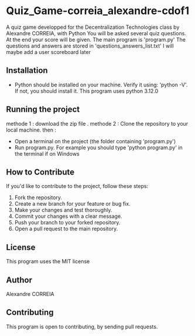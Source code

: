 # Quiz_Game-correia_alexandre-cdof1
A quiz game developped for the Decentralization Technologies class by Alexandre CORREIA, with Python
You will be asked several quiz questions. At the end your score will be given.
The main program is 'program.py'
The questions and answers are stored in 'questions_answers_list.txt'
I will maybe add a user scoreboard later

## Installation
- Python should be installed on your machine. Verify it using: 'python -V'. If not, you should install it. This program uses python 3.12.0

## Running the project
methode 1 : download the zip file .
methode 2 : Clone the repository to your local machine. 
then : 
- Open a terminal on the project (the folder containing 'program.py')
- Run program.py. For example you should type 'python program.py' in the terminal if on Windows


## How to Contribute
If you'd like to contribute to the project, follow these steps:
1. Fork the repository.
2. Create a new branch for your feature or bug fix.
3. Make your changes and test thoroughly.
4. Commit your changes with a clear message.
5. Push your branch to your forked repository.
6. Open a pull request to the main repository.


## License
This program uses the MIT license

## Author
Alexandre CORREIA

## Contributing
This program is open to contributing, by sending pull requests.

